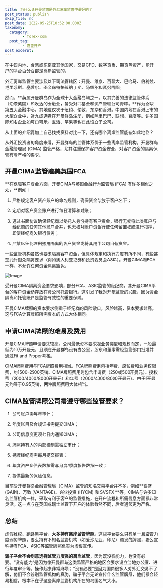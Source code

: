 ```yaml
---
title: 为什么说开曼监管是外汇离岸监管中最好的？
post_status: publish
skip_file: no
post_date: 2022-05-26T10:52:00.000Z
taxonomy:
  category:
        - forex-com
  post_tag:
        - 嘉盛开户
post_excerpt: 
---
```

在中国内地、台湾或东南亚其他国家，交易CFD、数字货币、期货等资产，能开户的平台百分百都是离岸监管的。

外汇离岸监管主要涉及以下司法管辖区：开曼、维京、百慕大、巴哈马、伯利兹、毛里求斯、塞舌尔、圣文森特格拉纳丁斯、马绍尔和瓦努阿图。

然而，**英属开曼群岛作为全球十大金融岛屿之一，以其完善的法律监管体系（沿袭英国）和发达的金融业，备受对冲基金和资产管理公司青睐。**作为全球第五大金融中心，其地位仅次于纽约、伦敦、东京和香港。中国内地在香港上市的大型企业中，近九成选择在开曼群岛注册，例如阿里巴巴、联想、百度等。许多国际知名企业如可口可乐、宝洁、苹果等也在此设立子公司。

从上面的介绍再加上自己找找资料对比一下，还有哪个离岸监管能有如此地位？

从外汇投资者的角度来看，开曼群岛的监管体系优于一些离岸监管机构。开曼群岛金融管理局 (CIMA) 监管严格，尤其注重保护客户资金安全，对客户资金的隔离保管有着严格的要求。

## 开曼CIMA监管媲美英国FCA

**在保障客户资金方面，开曼CIMA与英国金融行为监管局 (FCA) 有许多相似之处，**例如：

1. 严格规定客户资产账户的命名规则，确保资金存放于客户名下；

1. 定期对客户资金账户进行每日清算和对账；

1. 通过书面协议确保经纪商以受托人身份持有客户资金，银行无权将此类账户与经纪商的任何其他账户合并，也无权对账户资金行使任何留置权或进行扣押，即使经纪商欠银行债务；

1. 严禁以任何理由挪用隔离的客户资金或将其用作公司自有资金。

一些监管机构虽然也要求隔离客户资金，但具体规定和执行力度有所不同，有些甚至允许豁免隔离要求（例如澳大利亚证券和投资委员会ASIC）。开曼CIMA和FCA一样，不允许任何资金隔离豁免。

![Image](https://prod-files-secure.s3.us-west-2.amazonaws.com/39ed1227-6d7d-4570-be36-9ccd4a2c4241/bd849744-3fcb-4a37-8312-357962c8f065/image.png?X-Amz-Algorithm=AWS4-HMAC-SHA256&X-Amz-Content-Sha256=UNSIGNED-PAYLOAD&X-Amz-Credential=ASIAZI2LB46647WOET7T%2F20250629%2Fus-west-2%2Fs3%2Faws4_request&X-Amz-Date=20250629T161334Z&X-Amz-Expires=3600&X-Amz-Security-Token=IQoJb3JpZ2luX2VjEK7%2F%2F%2F%2F%2F%2F%2F%2F%2F%2FwEaCXVzLXdlc3QtMiJHMEUCIQDdzqMeGMjk54%2BCZpnlMlsIX31NAsLtL24ONw7aVtnRngIgDr3kngVMEPMee1RCD4cmi2CpHBH9wb%2FoRmgIk9tjZZkqiAQIp%2F%2F%2F%2F%2F%2F%2F%2F%2F%2F%2FARAAGgw2Mzc0MjMxODM4MDUiDOowHIf1MMvdZ2G2NSrcA32Wrrmh7%2B4Y2KXLNUaSBZBjwBUi1hBa1zvR2zQzo79gwkslG6lm7lzTNd3JK%2FTGnV%2FMR6EeKcP5%2BO55YeLhV%2FXnMoEkEV5UVjTHOmG3WiM4j5HAszcu2ZE2T0y1LfeBCYqzudLDqaffy4CWnO4fL3t0uw8LbqvOREZjSg2jktIyA6lArO%2Fby5E0c9zuODH1qgN6pIZjmQg3xVqL5W8YfSDvwFNTMwTsv8i%2BJRmezsfYiHV7Kf2knZj9uVIla1GlgtTz4P8C26ODiceLaqBnYLRJcyFoDGtPvYHwlBSkAFHJgVmRYfCog2DUU%2FJXYgP1IqEMRN%2Bv1udi1aoT37SbfARlDkaL0FuoZ6j9VOexgni35ZDq8DSkJU3q6AW5ZSEQ0LxKNNmBFiVx4l4M%2FzJtcUjoisykS6PlS3oxoCVSlGRBmXD289zYxdV72xAug1vcjktZI64nrTzfrXLtcCbXDM3gH4gyMoelMGkkLm8ogWSH7RjF9lumQiVERBTxPDfxD7oEnozXTc5gumz1%2F2ZgYrp0uI%2BKrb9AU0p73jxtWnHgSe7W3vIX0q9WyOljvXV01yPVktHU%2F1osqTw%2B9ys0SvDDlt9X%2Byr0%2Fa89CRFWrC2mAAxERGGBe%2FXVCR1RMJCVhcMGOqUBOGg6Tq0OcQbLuvkj%2FSj3rSzdcd05pj17MpBTbqfriHq%2Bk96DdxOgV8UuSVbI2VhE%2Bq7jzllzmdJ%2BTkiXHQ5M%2BGEiRS8lhZHEOXQsVIMQeYLUBfa296LUz%2Fz4mluTked7PPr5RkqmqejbNUJomqaaHCNIbmnrrmZUUC8dyzHguPUgDYBsAp%2FxnTnm9S%2BUuoCPRoPRT%2BkaR6PlRzh1YmBwzyHn8O73&X-Amz-Signature=08353c7fe93970d62e4983c083a8889b686769e9e5c5962a1ed2a2a1ede7d7fa&X-Amz-SignedHeaders=host&x-amz-checksum-mode=ENABLED&x-id=GetObject)

受开曼CIMA隔离资金要求影响，部分FCA、ASIC监管的经纪商，其开曼CIMA平台的客户资金仍存放在母公司托管银行。这引发了我对开曼监管的兴趣，因为资金隔离和托管账户是监管有效性的重要保障。

开曼CIMA牌照的资本要求侧重于经纪商的风险敞口，风险越高，资本要求越高。这与FCA计算牌照所需资本的方式大体相同。

## **申请CIMA牌照的难易及费用**

开曼CIMA牌照申请要求较高。公司最低资本要求视业务类型和规模而定，一般最低为10万开曼元，且须在开曼群岛设有办公室，股东和董事需经监管部门批准并通过Fit and Proper考核。

CIMA牌照费用与FCA牌照费用相当。FCA牌照费用包括年费、席位费和业务权限费，约1500-2500英镑。CIMA牌照费用则包含申请费（250或500开曼元）、授权费（2000/4000/8000开曼元）和年费（2000/4000/8000开曼元）。由于1开曼元约等于0.95英镑，两种牌照费用大体相当。

## CIMA监管牌照公司需遵守哪些监管要求？

1. 公司账户需每年审计；

1. 年度账目及合规证书需提交CIMA；

1. 公司信息变更须七日内通知CIMA；

1. 牌照持有人的内部控制需独立审计；

1. 持牌经纪商需每月提交报表；

1. 年度资产负债表数据需与月度/季度报告数据一致；

1. 提供最新的保险信息。

目前受开曼群岛金融管理局（CIMA）监管的知名交易平台并不多，例如**嘉盛 (GAIN)、万致 (VANTAGE)、兴业投资 (HYCM) 和 SVSFX **等。CIMA与许多知名监管机构一样，采取有利于客户的监管措施，在开户流程和所需信息方面都非常灵活。这一点与在英国或瑞士监管下开户的体验截然不同，后者通常更为严格。

## 总结

虚假维权、跑路黑平台，**大多持有离岸监管牌照**。这些平台要么只有单一且监管力度弱的牌照，要么持有不知名监管机构（如爱沙尼亚、印尼）颁发的牌照，要么宣称持有FCA、ASIC等监管牌照但实为虚假宣传。

**骗子平台不会刻意选择监管力度强的离岸监管**，因为既没有能力，也没有必要。“没有能力”是因为像开曼群岛这类监管严格的地区会要求设立当地办公室、进行年度审计等，操作起来非常麻烦；“没有必要”是因为国内很多人对外汇交易不了解，他们不会辨别监管机构的真伪，骗子平台无论宣传什么监管牌照，他们都会轻易相信，根本不在乎这些离岸监管机构所在的岛国名气大小。